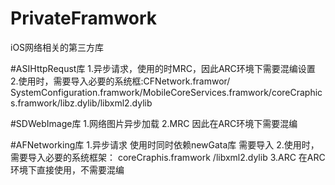 # PrivateFramwork
iOS网络相关的第三方库

#ASIHttpRequst库
1.异步请求，使用的时MRC，因此ARC环境下需要混编设置
2.使用时，需要导入必要的系统框:CFNetwork.framwor/ SystemConfiguration.framwork/MobileCoreServices.framwork/coreCraphic
  s.framwork/libz.dylib/libxml2.dylib
  
#SDWebImage库
1.网络图片异步加载
2.MRC 因此在ARC环境下需要混编

#AFNetworking库
1.异步请求 使用时同时依赖newGata库  需要导入
2.使用时，需要导入必要的系统框架：   coreCraphis.framwork /libxml2.dylib
3.ARC  在ARC环境下直接使用，不需要混编
